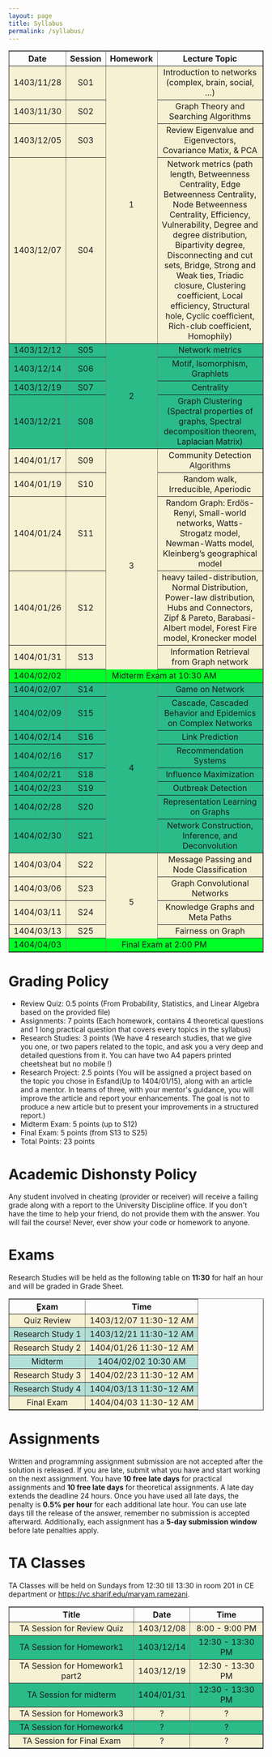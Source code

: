 ```yaml
---
layout: page
title: Syllabus
permalink: /syllabus/
---
```


<table border="1" style="width: 100%; text-align: center;">
    <tr>
        <th>Date</th>
        <th>Session</th>
        <th>Homework</th>
        <th>Lecture Topic</th>
    </tr>
    <tr style="background-color:#f7f1d3">
        <td>1403/11/28</td>
        <td>S01</td>
        <td rowspan="4">1</td>
        <td>Introduction to networks (complex, brain, social, …)</td>
    </tr>
    <tr style="background-color:#f7f1d3">
        <td>1403/11/30</td>
        <td>S02</td>
        <td>Graph Theory and Searching Algorithms</td>
    </tr>
    <tr style="background-color:#f7f1d3">
        <td>1403/12/05</td>
        <td>S03</td>
        <td>Review Eigenvalue and Eigenvectors, Covariance Matix, & PCA</td></td>
    </tr>
    <tr style="background-color:#f7f1d3">
        <td>1403/12/07</td>
        <td>S04</td>
        <td>Network metrics (path length, Betweenness Centrality, Edge Betweenness Centrality, Node Betweenness Centrality, Efficiency, Vulnerability, Degree and degree distribution, Bipartivity degree, Disconnecting and cut sets, Bridge, Strong and Weak ties, Triadic closure, Clustering coefficient, Local efficiency, Structural hole, Cyclic coefficient, Rich-club coefficient, Homophily)</td>
    </tr>
    <tr style="background-color:#2abb89">
        <td>1403/12/12</td>
        <td>S05</td>
        <td rowspan="4">2</td>
        <td>Network metrics</td>
    </tr>
    <tr style="background-color:#2abb89">
        <td>1403/12/14</td>
        <td>S06</td>
        <td>Motif, Isomorphism, Graphlets</td>
    </tr>
    <tr style="background-color:#2abb89">
        <td>1403/12/19</td>
        <td>S07</td>
        <td>Centrality</td>
    </tr>
    <tr style="background-color:#2abb89">
        <td>1403/12/21</td>
        <td>S08</td>
        <td>Graph Clustering (Spectral properties of graphs, Spectral decomposition theorem, Laplacian Matrix)</td>
    </tr>
    <tr style="background-color:#f7f1d3">
        <td>1404/01/17</td>
        <td>S09</td>
        <td rowspan="6">3</td>
        <td>Community Detection Algorithms</td>
    </tr>
    <tr style="background-color:#f7f1d3">
        <td>1404/01/19</td>
        <td>S10</td>
        <td>Random walk, Irreducible, Aperiodic</td>
    </tr>
    <tr style="background-color:#f7f1d3">
        <td>1404/01/24</td>
        <td>S11</td>
        <td>Random Graph: Erdös-Renyi, Small-world networks, Watts-Strogatz model, Newman-Watts model, Kleinberg’s geographical model</td>
    </tr>
    <tr style="background-color:#f7f1d3">
        <td>1404/01/26</td>
        <td>S12</td>
        <td>heavy tailed-distribution, Normal Distribution, Power-law distribution, Hubs and Connectors, Zipf & Pareto, Barabasi-Albert model, Forest Fire model, Kronecker model</td>
    </tr>
    <tr style="background-color:#f7f1d3">
        <td>1404/01/31</td>
        <td>S13</td>
        <td>Information Retrieval from Graph network</td>
    </tr>
    <tr style="background-color:#00ff26">
        <td>1404/02/02</td>
        <td colspan="4" style="text-align: center;">Midterm Exam at 10:30 AM</td>
    </tr>
    <tr style="background-color:#2abb89">
        <td>1404/02/07</td>
        <td>S14</td>
        <td rowspan="8">4</td>
        <td>Game on Network</td>
    </tr>
    <tr style="background-color:#2abb89">
        <td>1404/02/09</td>
        <td>S15</td>
        <td>Cascade, Cascaded Behavior and Epidemics on Complex Networks</td>
    </tr>
    <tr style="background-color:#2abb89">
        <td>1404/02/14</td>
        <td>S16</td>
        <td>Link Prediction</td>
    </tr>
    <tr style="background-color:#2abb89">
        <td>1404/02/16</td>
        <td>S17</td>
        <td>Recommendation Systems</td>
    </tr>
    <tr style="background-color:#2abb89">
        <td>1404/02/21</td>
        <td>S18</td>
        <td>Influence Maximization</td>
    </tr>
    <tr style="background-color:#2abb89">
        <td>1404/02/23</td>
        <td>S19</td>
        <td>Outbreak Detection</td>
    </tr>
    <tr style="background-color:#2abb89">
        <td>1404/02/28</td>
        <td>S20</td>
        <td>Representation Learning on Graphs</td>
    </tr>
    <tr style="background-color:#2abb89">
        <td>1404/02/30</td>
        <td>S21</td>
        <td>Network Construction, Inference, and Deconvolution</td>
    </tr>
    <tr style="background-color:#f7f1d3">
        <td>1404/03/04</td>
        <td>S22</td>
        <td rowspan="5">5</td>
        <td>Message Passing and Node Classification</td>
    </tr>
    <tr style="background-color:#f7f1d3">
        <td>1404/03/06</td>
        <td>S23</td>
        <td>Graph Convolutional Networks</td>
    </tr>
    <tr style="background-color:#f7f1d3">
        <td>1404/03/11</td>
        <td>S24</td>
        <td>Knowledge Graphs and Meta Paths</td>
    </tr>
    <tr style="background-color:#f7f1d3">
        <td>1404/03/13</td>
        <td>S25</td>
        <td>Fairness on Graph</td>
    </tr>
    <tr style="background-color:#00ff26">
        <td>1404/04/03</td>
        <td colspan="4" style="text-align: center;">Final Exam at 2:00 PM</td>
    </tr>
</table>

# Grading Policy

- Review Quiz: 0.5 points (From Probability, Statistics, and Linear Algebra based on the provided file)
- Assignments: 7 points (Each homework, contains 4 theoretical questions and 1 long practical question that covers every topics in the syllabus)
- Research Studies: 3 points (We have 4 research studies, that we give you one, or two papers related to the topic, and ask you a very deep and detailed questions from it. You can have two A4 papers printed cheetsheat but no mobile !)
- Research Project: 2.5 points (You will be assigned a project based on the topic you chose in Esfand(Up to 1404/01/15), along with an article and a mentor. In teams of three, with your mentor's guidance, you will improve the article and report your enhancements. The goal is not to produce a new article but to present your improvements in a structured report.)
- Midterm Exam: 5 points (up to S12)
- Final Exam: 5 points (from S13 to S25)
- Total Points: 23 points

# Academic Dishonsty Policy

Any student involved in cheating (provider or receiver) will receive a failing grade along with a report to the University Discipline office. If you don't have the time to help your friend, do not provide them with the answer. You will fail the course! Never, ever show your code or homework to anyone.

# Exams

Research Studies will be held as the following table on **11:30** for half an hour and will be graded in Grade Sheet.

<table border="1" style="width: 100%; text-align: center;">
  <tr>
    <th>ٍExam</th>
    <th>Time</th>
  </tr>
  <tr style="background-color: #f7f1d3;">
    <td>Quiz Review</td>
    <td>1403/12/07 11:30-12 AM</td>
  </tr>
  <tr style="background-color: #B2E0D6;">
    <td>Research Study 1</td>
    <td>1403/12/21 11:30-12 AM</td>
  </tr>
  <tr style="background-color: #f7f1d3;">
    <td>Research Study 2</td>
    <td>1404/01/26 11:30-12 AM</td>
  </tr>
  <tr style="background-color: #B2E0D6;">
    <td>Midterm</td>
    <td>1404/02/02 10:30 AM</td>
  </tr>
  <tr style="background-color: #f7f1d3;">
    <td>Research Study 3</td>
    <td>1404/02/23 11:30-12 AM</td>
  </tr>
  <tr style="background-color: #B2E0D6;">
    <td>Research Study 4</td>
    <td>1404/03/13 11:30-12 AM</td>
  </tr>
  <tr style="background-color: #f7f1d3;">
    <td>Final Exam</td>
    <td>1404/04/03 11:30-12 AM</td>
  </tr>
</table>

# Assignments

Written and programming assignment submission are not accepted after the solution is released. If you are late, submit what you have and start working on the next assignment. You have **10 free late days** for practical assignments and **10 free late days** for theoretical assignments. A late day extends the deadline 24 hours. Once you have used all late days, the penalty is **0.5% per hour** for each additional late hour. You can use late days till the release of the answer, remember no submission is accepted afterward. Additionally, each assignment has a **5-day submission window** before late penalties apply.

# TA Classes

TA Classes will be held on Sundays from 12:30 till 13:30 in room 201 in CE department or https://vc.sharif.edu/maryam.ramezani.

<table border="1" style="width: 100%; text-align: center;">
  <tr>
    <th>Title</th>
    <th>Date</th>
    <th>Time</th>
  </tr>
  <tr style="background-color: #f7f1d3;">
    <td>TA Session for Review Quiz</td>
    <td>1403/12/08</td>
    <td>8:00 - 9:00 PM</td>
  </tr>
  <tr style="background-color: #2abb89;">
    <td>TA Session for Homework1</td>
    <td>1403/12/14</td>
    <td>12:30 - 13:30 PM</td>
  </tr>
  <tr style="background-color: #f7f1d3;">
    <td>TA Session for Homework1 part2</td>
    <td>1403/12/19</td>
    <td>12:30 - 13:30 PM</td>
  </tr>
  <tr style="background-color: #2abb89;">
    <td>TA Session for midterm</td>
    <td>1404/01/31</td>
    <td>12:30 - 13:30 PM</td>
  </tr>
    <tr style="background-color: #f7f1d3;">
    <td>TA Session for Homework3</td>
    <td>?</td>
    <td>?</td>
  </tr>
  </tr>
    <tr style="background-color: #2abb89;">
    <td>TA Session for Homework4</td>
    <td>?</td>
    <td>?</td>
  </tr>
  <tr style="background-color: #f7f1d3;">
    <td>TA Session for Final Exam</td>
    <td>?</td>
    <td>?</td>

  </tr>
</table>
